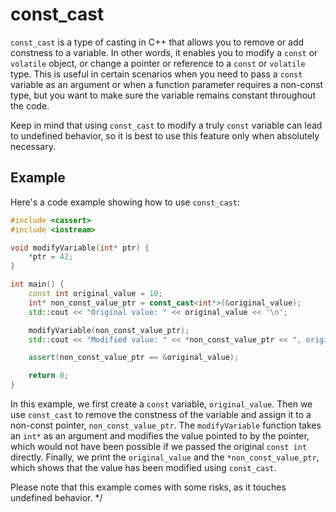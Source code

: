 # const_cast

`const_cast` is a type of casting in C++ that allows you to remove or add constness to a variable. In other words, it enables you to modify a `const` or `volatile` object, or change a pointer or reference to a `const` or `volatile` type. This is useful in certain scenarios when you need to pass a `const` variable as an argument or when a function parameter requires a non-const type, but you want to make sure the variable remains constant throughout the code.

Keep in mind that using `const_cast` to modify a truly `const` variable can lead to undefined behavior, so it is best to use this feature only when absolutely necessary.

## Example

Here's a code example showing how to use `const_cast`:

```cpp
#include <cassert>
#include <iostream>

void modifyVariable(int* ptr) {
    *ptr = 42;
}

int main() {
    const int original_value = 10;
    int* non_const_value_ptr = const_cast<int*>(&original_value);
    std::cout << "Original value: " << original_value << '\n';

    modifyVariable(non_const_value_ptr);
    std::cout << "Modified value: " << *non_const_value_ptr << ", original_value: " << original_value << '\n';

    assert(non_const_value_ptr == &original_value);

    return 0;
}

```

In this example, we first create a `const` variable, `original_value`. Then we use `const_cast` to remove the constness of the variable and assign it to a non-const pointer, `non_const_value_ptr`. The `modifyVariable` function takes an `int*` as an argument and modifies the value pointed to by the pointer, which would not have been possible if we passed the original `const int` directly. Finally, we print the `original_value` and the `*non_const_value_ptr`, which shows that the value has been modified using `const_cast`.

Please note that this example comes with some risks, as it touches undefined behavior. */
